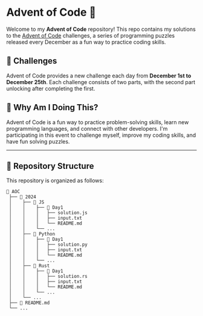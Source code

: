 # Advent of Code 🎄

Welcome to my **Advent of Code** repository! This repo contains my solutions to the [Advent of Code](https://adventofcode.com) challenges, a series of programming puzzles released every December as a fun way to practice coding skills.

## 📅 Challenges

Advent of Code provides a new challenge each day from **December 1st to December 25th**. Each challenge consists of two parts, with the second part unlocking after completing the first.

## 🤪 Why Am I Doing This?
Advent of Code is a fun way to practice problem-solving skills, learn new programming languages, and connect with other developers. I'm participating in this event to challenge myself, improve my coding skills, and have fun solving puzzles.

---

## 📁 Repository Structure

This repository is organized as follows:

```plaintext
📂 AOC
 ├── 📂 2024
 │    ├── 📂 JS
 │    │    ├── 📂 Day1
 │    │    │   ├── solution.js
 │    │    │   ├── input.txt
 │    │    │   └── README.md
 │    │    └── ...
 │    ├── 📂 Python
 │    │    ├── 📂 Day1
 │    │    │   ├── solution.py
 │    │    │   ├── input.txt
 │    │    │   └── README.md
 │    │    └── ...
 │    ├── 📂 Rust
 │    │    ├── 📂 Day1
 │    │    │   ├── solution.rs
 │    │    │   ├── input.txt
 │    │    │   └── README.md
 │    │    └── ...
 │    └── ...
 ├── 📜 README.md
 └── ...

